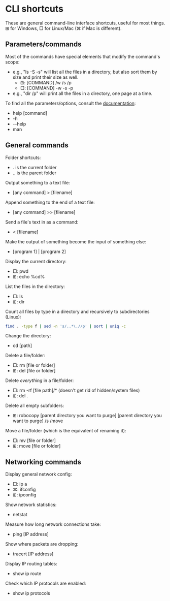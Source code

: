 
# CLI shortcuts

These are general command-line interface shortcuts, useful for most things. ⊞ for Windows, □ for Linux/Mac (⌘ if Mac is different).

## Parameters/commands

Most of the commands have special elements that modify the command's scope:

- e.g., "ls -S -s" will list all the files in a directory, but also sort them by size and print their size as well.
  - ⊞: [COMMAND] /w /s /p
  - □: [COMMAND] -w -s -p
- e.g., "dir /p" will print all the files in a directory, one page at a time.

To find all the parameters/options, consult the [documentation](language-writing-documentation-cs.md):

- help [command]
- -h
- --help
- man

## General commands

Folder shortcuts:

- . is the current folder
- .. is the parent folder

Output something to a text file:

- [any command] > [filename]

Append something to the end of a text file:

- [any command] >> [filename]

Send a file's text in as a command:

- < [filename]

Make the output of something become the input of something else:

- [program 1] | [program 2]

Display the current directory:

- □: pwd
- ⊞: echo %cd%

List the files in the directory:

- □: ls
- ⊞: dir

Count all files by type in a directory and recursively to subdirectories (Linux):

```bash
find . -type f | sed -n 's/..*\.//p' | sort | uniq -c
```

Change the directory:

- cd [path]

Delete a file/folder:

- □: rm [file or folder]
- ⊞: del [file or folder]

Delete *everything* in a file/folder:

- □: rm -rf [file path]/* (doesn't get rid of hidden/system files)
- ⊞: del *.*

Delete all empty subfolders:

- ⊞: robocopy [parent directory you want to purge] [parent directory you want to purge] /s /move

Move a file/folder (which is the equivalent of renaming it):

- □: mv [file or folder]
- ⊞: move [file or folder]

## Networking commands

Display general network config:

- □: ip a
- ⌘: ifconfig
- ⊞: ipconfig

Show network statistics:

- netstat

Measure how long network connections take:

- ping [IP address]

Show where packets are dropping:

- tracert [IP address]

Display IP routing tables:

- show ip route

Check which IP protocols are enabled:

- show ip protocols
